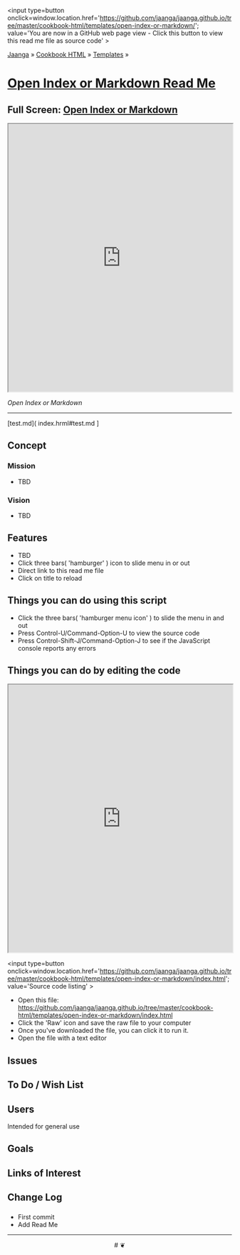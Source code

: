 ﻿<span style=display:none; >[You are now in a GitHub source code view - click this link to view Read Me file as a web page]
( http://jaanga.github.io/cookbook-html/templates/open-index-or-markdown/#readme.md "View file as a web page." ) </span>
<input type=button onclick=window.location.href='https://github.com/jaanga/jaanga.github.io/tree/master/cookbook-html/templates/open-index-or-markdown/'; 
value='You are now in a GitHub web page view - Click this button to view this read me file as source code' >

[Jaanga]( https://jaanga.github.io ) &raquo; [Cookbook HTML]( http://jaangas.github.io/cookbook-html/  ) &raquo;
[Templates]( https://jaanga.github.io/cookbook-html/templates/ ) &raquo;


[Open Index or Markdown Read Me]( https://jaanga.github.io/cookbook-html/templates/open-index-or-markdown/index.html#readme.md )
===

## Full Screen: [ Open Index or Markdown ]( https://jaanga.github.io/cookbook-html/templates/open-index-or-markdown/index.html )


<img src="" style=display:none; width=800 >


<iframe src=https://jaanga.github.io/cookbook-html/templates/open-index-or-markdown/index.html width=100% height=600px ></iframe>


_Open Index or Markdown_

***

[test.md]( index.hrml#test.md ]



## Concept

### Mission

* TBD


### Vision

* TBD

## Features

* TBD
* Click three bars( 'hamburger' ) icon to slide menu in or out
* Direct link to this read me file
* Click on title to reload 


## Things you can do using this script


* Click the three bars( 'hamburger menu icon' ) to slide the menu in and out
* Press Control-U/Command-Option-U to view the source code
* Press Control-Shift-J/Command-Option-J to see if the JavaScript console reports any errors



## Things you can do by editing the code

<iframe src='https://jaanga.github.io/cookbook-html/examples/libraries/ace-editor/ace-view-r1.html#
	http://jaanga.github.io/cookbook-html/templates/open-index-or-markdown/index.html' width=100% height=600 ></iframe>

<input type=button onclick=window.location.href='https://github.com/jaanga/jaanga.github.io/tree/master/cookbook-html/templates/open-index-or-markdown/index.html';
value='Source code listing' >


* Open this file: https://github.com/jaanga/jaanga.github.io/tree/master/cookbook-html/templates/open-index-or-markdown/index.html
* Click the 'Raw' icon and save the raw file to your computer
* Once you've downloaded the file, you can click it to run it.
* Open the file with a text editor


## Issues



## To Do / Wish List



## Users

Intended for general use


## Goals


## Links of Interest



## Change Log

### 

* First commit
* Add Read Me


***

<center title='Jaanga ~ your 3D happy place' >
# <a href=javascript:window.scrollTo(0,0); style=text-decoration:none; > ❦ </a>
</center>

